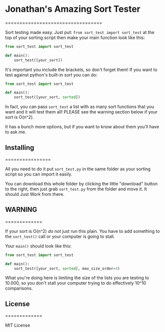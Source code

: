 # Jonathan's Amazing Sort Tester #
==================================

Sort testing made easy. Just put: `from sort_test import sort_test` at the
top of your sorting script then make your main function look like this:

``` python
from sort_test import sort_test

def main():
    sort_test([your_sort])
```

It's important you include the brackets, so don't forget them! If you want to
test against python's built-in sort you can do:

``` python
from sort_test import sort_test

def main():
    sort_test([your_sort, sorted])
```

In fact, you can pass `sort_test` a list with as many sort functions that you
want and it will test them all! PLEASE see the warning section below if your
sort is O(n^2).

It has a bunch more options, but if you want to know about them you'll have
to ask me.

## Installing ##
================

All you need to do it put `sort_test.py` in the same folder as your sorting
script so you can import it easily.

You can download this whole folder by clicking the little "download" button
to the right, then just grab `sort_test.py` from the folder and move it. It
should Just Work from there.

## WARNING ##
=============

If your sort is O(n^2) *do not* just run this plain. You have to add
something to the `sort_test()` call or your computer is going to stall.

Your `main()` should look like this:

``` python
from sort_test import sort_test

def main():
    sort_test([your_sort, sorted], max_size_order=4)
```

What you're doing here is limiting the size of the lists you are testing
to 10.000, so you don't stall your computer trying to do effectively 10^10
comparisons.

## License ##
=============

MIT License

